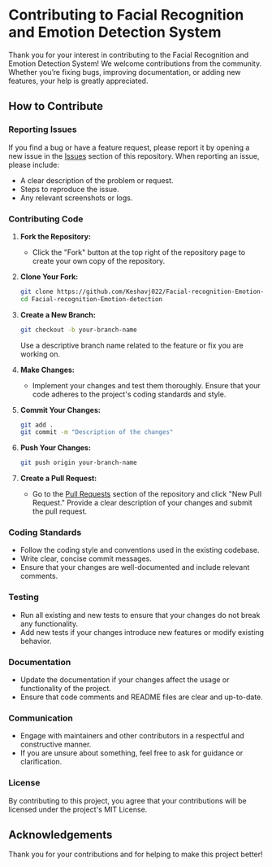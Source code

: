 # Contributing to Facial Recognition and Emotion Detection System

Thank you for your interest in contributing to the Facial Recognition and Emotion Detection System! We welcome contributions from the community. Whether you’re fixing bugs, improving documentation, or adding new features, your help is greatly appreciated.

## How to Contribute

### Reporting Issues
If you find a bug or have a feature request, please report it by opening a new issue in the [Issues](https://github.com/your-username/facial-recognition-emotion-detection/issues) section of this repository. When reporting an issue, please include:
- A clear description of the problem or request.
- Steps to reproduce the issue.
- Any relevant screenshots or logs.

### Contributing Code

1. **Fork the Repository:**
   - Click the "Fork" button at the top right of the repository page to create your own copy of the repository.

2. **Clone Your Fork:**
    ```bash
    git clone https://github.com/Keshavj022/Facial-recognition-Emotion-detection.git
    cd Facial-recognition-Emotion-detection
    ```

3. **Create a New Branch:**
    ```bash
    git checkout -b your-branch-name
    ```
   Use a descriptive branch name related to the feature or fix you are working on.

4. **Make Changes:**
   - Implement your changes and test them thoroughly. Ensure that your code adheres to the project's coding standards and style.

5. **Commit Your Changes:**
    ```bash
    git add .
    git commit -m "Description of the changes"
    ```

6. **Push Your Changes:**
    ```bash
    git push origin your-branch-name
    ```

7. **Create a Pull Request:**
   - Go to the [Pull Requests](https://github.com/Keshavj022/Facial-recognition-Emotion-detection/pulls) section of the repository and click "New Pull Request." Provide a clear description of your changes and submit the pull request.

### Coding Standards
- Follow the coding style and conventions used in the existing codebase.
- Write clear, concise commit messages.
- Ensure that your changes are well-documented and include relevant comments.

### Testing
- Run all existing and new tests to ensure that your changes do not break any functionality.
- Add new tests if your changes introduce new features or modify existing behavior.

### Documentation
- Update the documentation if your changes affect the usage or functionality of the project.
- Ensure that code comments and README files are clear and up-to-date.

### Communication
- Engage with maintainers and other contributors in a respectful and constructive manner.
- If you are unsure about something, feel free to ask for guidance or clarification.

### License
By contributing to this project, you agree that your contributions will be licensed under the project's MIT License.

## Acknowledgements
Thank you for your contributions and for helping to make this project better!
